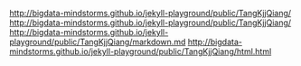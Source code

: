 http://bigdata-mindstorms.github.io/jekyll-playground/public/TangKjjQiang/
http://bigdata-mindstorms.github.io/jekyll-playground/public/TangKjjQiang/
http://bigdata-mindstorms.github.io/jekyll-playground/public/TangKjjQiang/markdown.md
http://bigdata-mindstorms.github.io/jekyll-playground/public/TangKjjQiang/html.html
